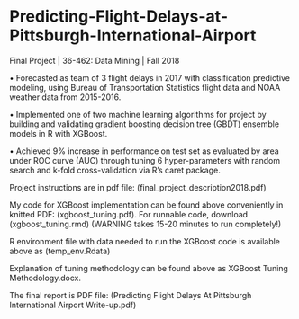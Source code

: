 # Predicting-Flight-Delays-at-Pittsburgh-International-Airport
Final Project | 36-462: Data Mining | Fall 2018

•	Forecasted as team of 3 flight delays in 2017 with classification predictive modeling, using Bureau of Transportation Statistics flight data and NOAA weather data from 2015-2016.

•	Implemented one of two machine learning algorithms for project by building and validating gradient boosting decision tree (GBDT) ensemble models in R with XGBoost.

•	Achieved 9% increase in performance on test set as evaluated by area under ROC curve (AUC) through tuning 6 hyper-parameters with random search and k-fold cross-validation via R’s caret package.



Project instructions are in pdf file: (final_project_description2018.pdf)

My code for XGBoost implementation can be found above conveniently in knitted PDF: (xgboost_tuning.pdf).
For runnable code, download (xgboost_tuning.rmd) (WARNING takes 15-20 minutes to run completely!) 

R environment file with data needed to run the XGBoost code is available above as (temp_env.Rdata)

Explanation of tuning methodology can be found above as XGBoost Tuning Methodology.docx.

The final report is PDF file: (Predicting Flight Delays At Pittsburgh International Airport Write-up.pdf) 
